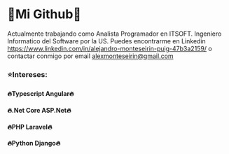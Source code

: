 # :star2:Mi Github:star2:

Actualmente trabajando como Analista Programador en ITSOFT. Ingeniero Informatico del Software por la US. Puedes encontrarme en Linkedin https://www.linkedin.com/in/alejandro-monteseirin-puig-47b3a2159/ o contactar conmigo por email alexmonteseirin@gmail.com

### :star:Intereses:
#### :fire:**Typescript Angular**:fire:
#### :fire:**.Net Core ASP.Net**:fire:
#### :fire:**PHP Laravel**:fire:
#### :fire:**Python Django**:fire:
